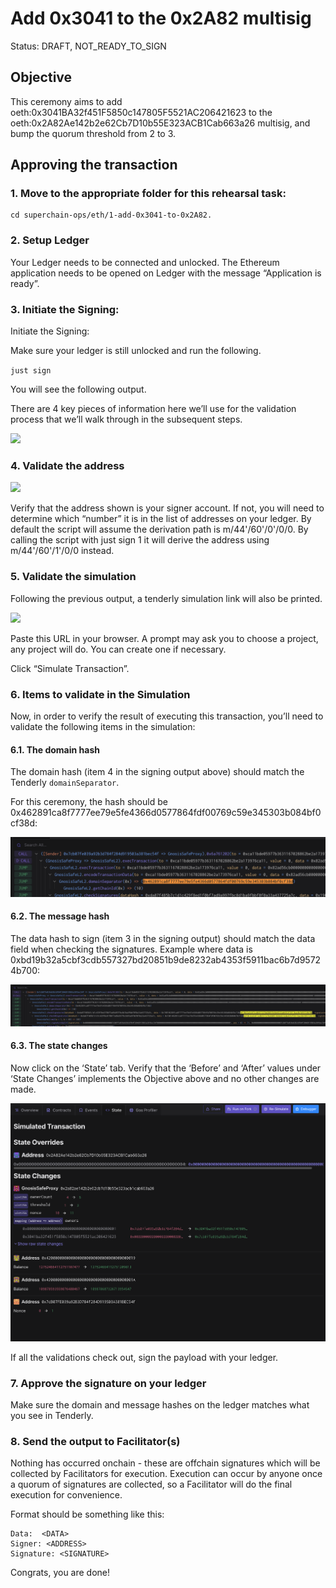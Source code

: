 # Add 0x3041 to the 0x2A82 multisig

Status: DRAFT, NOT_READY_TO_SIGN

## Objective

This ceremony aims to add
oeth:0x3041BA32f451F5850c147805F5521AC206421623 to the
oeth:0x2A82Ae142b2e62Cb7D10b55E323ACB1Cab663a26 multisig, and bump the
quorum threshold from 2 to 3.

## Approving the transaction

### 1. Move to the appropriate folder for this rehearsal task:

```
cd superchain-ops/eth/1-add-0x3041-to-0x2A82.
```

### 2. Setup Ledger

Your Ledger needs to be connected and unlocked. The Ethereum
application needs to be opened on Ledger with the message “Application
is ready”.

### 3. Initiate the Signing:

Initiate the Signing:


Make sure your ledger is still unlocked and run the following.

``just sign``

You will see the following output.

There are 4 key pieces of information here we’ll use for the
validation process that we’ll walk through in the subsequent steps.

![](../../images/signing-output.jpg)

### 4. Validate the address

![](../../images/signing-with.jpg)

Verify that the address shown is your signer account. If not, you will
need to determine which “number” it is in the list of addresses on
your ledger. By default the script will assume the derivation path is
m/44'/60'/0'/0/0. By calling the script with just sign 1 it will
derive the address using m/44'/60'/1'/0/0 instead.

### 5. Validate the simulation

Following the previous output, a tenderly simulation link will also be
printed.

![](../../tenderly-url.jpg)

Paste this URL in your browser. A prompt may ask you to choose a
project, any project will do. You can create one if necessary.

Click “Simulate Transaction”.

### 6. Items to validate in the Simulation

Now, in order to verify the result of executing this transaction,
you’ll need to validate the following items in the simulation:

#### 6.1. The domain hash

The domain hash (item 4 in the signing output above) should match the Tenderly `domainSeparator`.

For this ceremony, the hash should be 0x462891ca8f7777ee79e5fe4366d0577864fdf00769c59e345303b084bf0cf38d:

![](./images/domain-hash.png)

#### 6.2. The message hash

The data hash to sign (item 3 in the signing output) should match the
data field when checking the signatures. Example where data is
0xbd19b32a5cbf3cdb557327bd20851b9de8232ab4353f5911bac6b7d95724b700:

![](./images/message-hash.png)

#### 6.3. The state changes

Now click on the ‘State’ tab. Verify that the ‘Before’ and ‘After’
values under ‘State Changes’ implements the Objective above and no
other changes are made.

![](./images/state-diff.png)

If all the validations check out, sign the payload with your ledger.

### 7. Approve the signature on your ledger

Make sure the domain and message hashes on the ledger matches what you
see in Tenderly.

### 8. Send the output to Facilitator(s)

Nothing has occurred onchain - these are offchain signatures which
will be collected by Facilitators for execution. Execution can occur
by anyone once a quorum of signatures are collected, so a Facilitator
will do the final execution for convenience.

Format should be something like this:

```
Data:  <DATA>
Signer: <ADDRESS>
Signature: <SIGNATURE>
```

Congrats, you are done!
